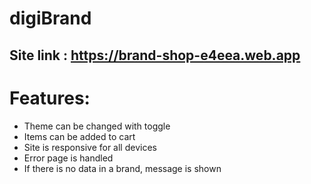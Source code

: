# digiBrand

## Site link : https://brand-shop-e4eea.web.app

# Features: 

 - Theme can be changed with toggle
 - Items can be added to cart
 - Site is responsive for all devices
 - Error page is handled
 - If there is no data in a brand, message is shown  
